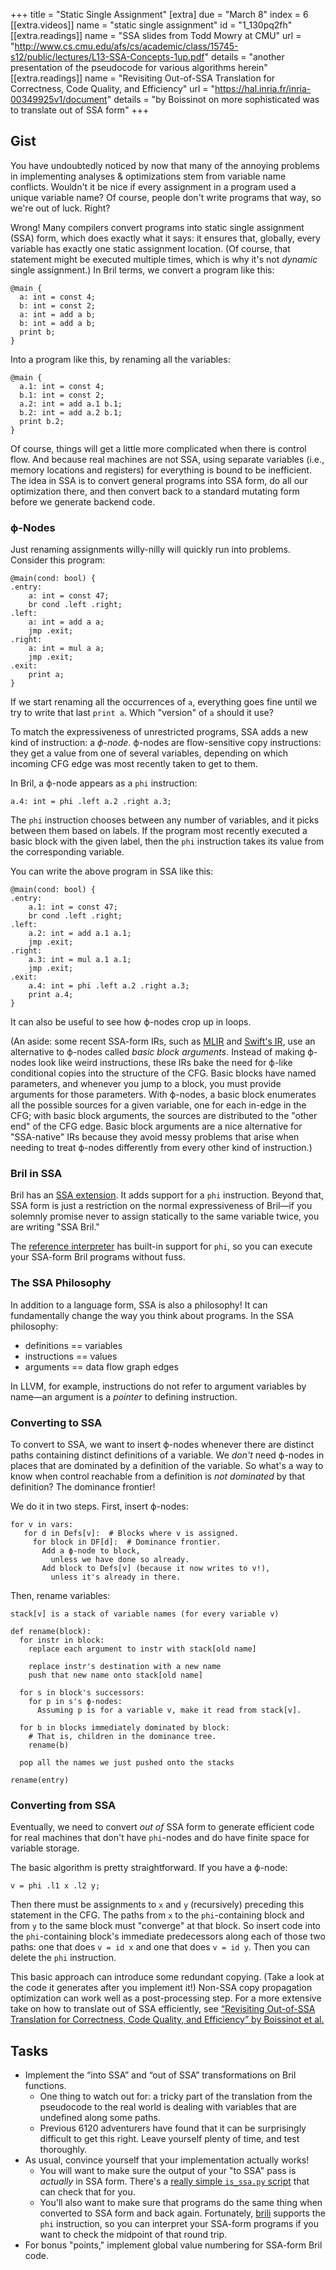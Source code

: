 +++
title = "Static Single Assignment"
[extra]
due = "March 8"
index = 6
[[extra.videos]]
name = "static single assignment"
id = "1_130pq2fh"
[[extra.readings]]
name = "SSA slides from Todd Mowry at CMU"
url = "http://www.cs.cmu.edu/afs/cs/academic/class/15745-s12/public/lectures/L13-SSA-Concepts-1up.pdf"
details = "another presentation of the pseudocode for various algorithms herein"
[[extra.readings]]
name = "Revisiting Out-of-SSA Translation for Correctness, Code Quality, and Efficiency"
url = "https://hal.inria.fr/inria-00349925v1/document"
details = "by Boissinot on more sophisticated was to translate out of SSA form"
+++
## Gist

You have undoubtedly noticed by now that many of the annoying problems in implementing analyses & optimizations stem from variable name conflicts.
Wouldn't it be nice if every assignment in a program used a unique variable name?
Of course, people don't write programs that way, so we're out of luck.
Right?

Wrong! Many compilers convert programs into static single assignment (SSA) form, which does exactly what it says: it ensures that, globally, every variable has exactly one static assignment location.
(Of course, that statement might be executed multiple times, which is why it's not *dynamic* single assignment.)
In Bril terms, we convert a program like this:

    @main {
      a: int = const 4;
      b: int = const 2;
      a: int = add a b;
      b: int = add a b;
      print b;
    }

Into a program like this, by renaming all the variables:

    @main {
      a.1: int = const 4;
      b.1: int = const 2;
      a.2: int = add a.1 b.1;
      b.2: int = add a.2 b.1;
      print b.2;
    }

Of course, things will get a little more complicated when there is control flow.
And because real machines are not SSA, using separate variables (i.e., memory locations and registers) for everything is bound to be inefficient.
The idea in SSA is to convert general programs into SSA form, do all our optimization there, and then convert back to a standard mutating form before we generate backend code.

### ϕ-Nodes

Just renaming assignments willy-nilly will quickly run into problems.
Consider this program:

    @main(cond: bool) {
    .entry:
        a: int = const 47;
        br cond .left .right;
    .left:
        a: int = add a a;
        jmp .exit;
    .right:
        a: int = mul a a;
        jmp .exit;
    .exit:
        print a;
    }

If we start renaming all the occurrences of `a`, everything goes fine until we try to write that last `print a`.
Which "version" of `a` should it use?

To match the expressiveness of unrestricted programs, SSA adds a new kind of instruction: a *ϕ-node*.
ϕ-nodes are flow-sensitive copy instructions: they get a value from one of several variables, depending on which incoming CFG edge was most recently taken to get to them.

In Bril, a ϕ-node appears as a `phi` instruction:

    a.4: int = phi .left a.2 .right a.3;

The `phi` instruction chooses between any number of variables, and it picks between them based on labels.
If the program most recently executed a basic block with the given label, then the `phi` instruction takes its value from the corresponding variable.

You can write the above program in SSA like this:

    @main(cond: bool) {
    .entry:
        a.1: int = const 47;
        br cond .left .right;
    .left:
        a.2: int = add a.1 a.1;
        jmp .exit;
    .right:
        a.3: int = mul a.1 a.1;
        jmp .exit;
    .exit:
        a.4: int = phi .left a.2 .right a.3;
        print a.4;
    }

It can also be useful to see how ϕ-nodes crop up in loops.

(An aside: some recent SSA-form IRs, such as [MLIR][] and [Swift's IR][sil], use an alternative to ϕ-nodes called *basic block arguments*.
Instead of making ϕ-nodes look like weird instructions, these IRs bake the need for ϕ-like conditional copies into the structure of the CFG.
Basic blocks have named parameters, and whenever you jump to a block, you must provide arguments for those parameters.
With ϕ-nodes, a basic block enumerates all the possible sources for a given variable, one for each in-edge in the CFG;
with basic block arguments, the sources are distributed to the "other end" of the CFG edge.
Basic block arguments are a nice alternative for "SSA-native" IRs because they avoid messy problems that arise when needing to treat ϕ-nodes differently from every other kind of instruction.)

[mlir]: https://mlir.llvm.org
[sil]: https://github.com/apple/swift/blob/main/docs/SIL.rst

### Bril in SSA

Bril has an [SSA extension][bril-ssa].
It adds support for a `phi` instruction.
Beyond that, SSA form is just a restriction on the normal expressiveness of Bril—if you solemnly promise never to assign statically to the same variable twice, you are writing "SSA Bril."

The [reference interpreter][brili] has built-in support for `phi`, so you can execute your SSA-form Bril programs without fuss.

[bril-ssa]: https://capra.cs.cornell.edu/bril/lang/ssa.html
[brili]: https://capra.cs.cornell.edu/bril/tools/interp.html

### The SSA Philosophy

In addition to a language form, SSA is also a philosophy!
It can fundamentally change the way you think about programs.
In the SSA philosophy:

* definitions == variables
* instructions == values
* arguments == data flow graph edges

In LLVM, for example, instructions do not refer to argument variables by name—an argument is a *pointer* to defining instruction.

### Converting to SSA

To convert to SSA, we want to insert ϕ-nodes whenever there are distinct paths containing distinct definitions of a variable.
We *don't* need ϕ-nodes in places that are dominated by a definition of the variable.
So what's a way to know when control reachable from a definition is *not dominated* by that definition?
The dominance frontier!

We do it in two steps.
First, insert ϕ-nodes:

    for v in vars:
       for d in Defs[v]:  # Blocks where v is assigned.
         for block in DF[d]:  # Dominance frontier.
           Add a ϕ-node to block,
             unless we have done so already.
           Add block to Defs[v] (because it now writes to v!),
             unless it's already in there.

Then, rename variables:

    stack[v] is a stack of variable names (for every variable v)

    def rename(block):
      for instr in block:
        replace each argument to instr with stack[old name]

        replace instr's destination with a new name
        push that new name onto stack[old name]

      for s in block's successors:
        for p in s's ϕ-nodes:
          Assuming p is for a variable v, make it read from stack[v].

      for b in blocks immediately dominated by block:
        # That is, children in the dominance tree.
        rename(b)

      pop all the names we just pushed onto the stacks

    rename(entry)

### Converting from SSA

Eventually, we need to convert *out of* SSA form to generate efficient code for real machines that don't have `phi`-nodes and do have finite space for variable storage.

The basic algorithm is pretty straightforward.
If you have a ϕ-node:

    v = phi .l1 x .l2 y;

Then there must be assignments to `x` and `y` (recursively) preceding this statement in the CFG.
The paths from `x` to the `phi`-containing block and from `y` to the same block must "converge" at that block.
So insert code into the `phi`-containing block's immediate predecessors along each of those two paths:
one that does `v = id x` and one that does `v = id y`.
Then you can delete the `phi` instruction.

This basic approach can introduce some redundant copying.
(Take a look at the code it generates after you implement it!)
Non-SSA copy propagation optimization can work well as a post-processing step.
For a more extensive take on how to translate out of SSA efficiently, see [“Revisiting Out-of-SSA Translation for Correctness, Code Quality, and Efficiency” by Boissinot et al.][boissinot]

[boissinot]: https://hal.inria.fr/inria-00349925v1/document

## Tasks

* Implement the “into SSA” and “out of SSA” transformations on Bril functions.
    * One thing to watch out for: a tricky part of the translation from the pseudocode to the real world is dealing with variables that are undefined along some paths.
    * Previous 6120 adventurers have found that it can be surprisingly difficult to get this right. Leave yourself plenty of time, and test thoroughly.
* As usual, convince yourself that your implementation actually works!
    * You will want to make sure the output of your "to SSA" pass is _actually_ in SSA form. There's a [really simple `is_ssa.py` script][is_ssa] that can check that for you.
    * You'll also want to make sure that programs do the same thing when converted to SSA form and back again. Fortunately, [brili][] supports the `phi` instruction, so you can interpret your SSA-form programs if you want to check the midpoint of that round trip.
* For bonus "points," implement global value numbering for SSA-form Bril code.

[is_ssa]: https://github.com/sampsyo/bril/blob/master/examples/is_ssa.py
